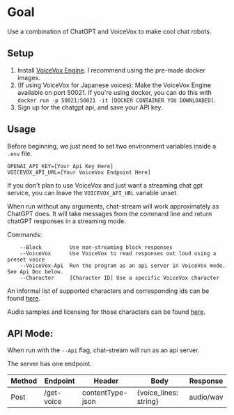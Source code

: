 # Goal

Use a combination of ChatGPT and VoiceVox to make cool chat robots.

## Setup

1) Install [VoiceVox Engine](https://github.com/VOICEVOX/voicevox_engine). I recommend using the pre-made docker images.
2) (If using VoiceVox for Japanese voices): Make the VoiceVox Engine available on port 50021. If you're using docker, you can do this with `docker run -p 50021:50021 -it [DOCKER CONTAINER YOU DOWNLOADED]`.
3) Sign up for the chatgpt api, and save your API key.

## Usage

Before beginning, we just need to set two environment variables inside a `.env` file.
```
OPENAI_API_KEY=[Your Api Key Here]
VOICEVOX_API_URL=[Your VoiceVox Endpoint Here]
```

If you don't plan to use VoiceVox and just want a streaming chat gpt service, you can leave the `VOICEVOX_API_URL` variable unset.

When run without any arguments, chat-stream will work approximately as ChatGPT does.
It will take messages from the command line and return chatGPT responses in a streaming mode.

Commands:
```
    --Block         Use non-streaming block responses
    --VoiceVox      Use VoiceVox to read responses out loud using a preset voice
    --VoiceVox-Api  Run the program as an api server in VoiceVox mode. See Api Doc below.
    --Character     [Character ID] Use a specific VoiceVox character
```

An informal list of supported characters and corresponding ids can be found [here](https://puarts.com/?pid=1830).

Audio samples and licensing for those characters can be found [here](https://voicevox.hiroshiba.jp/).

## API Mode:

When run with the `--Api` flag, chat-stream will run as an api server.

The server has one endpoint.
 
| Method | Endpoint   | Header           | Body                  | Response  |
|--------|------------|------------------|-----------------------|-----------|
| Post   | /get-voice | contentType-json | {voice_lines: string} | audio/wav |
